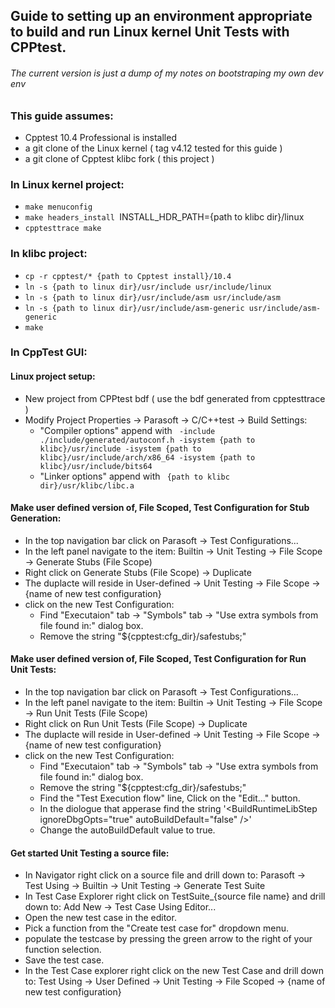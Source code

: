 ## Guide to setting up an environment appropriate to build and run Linux kernel Unit Tests with CPPtest.
###### The current version is just a dump of my notes on bootstraping my own dev env

### This guide assumes:
* Cpptest 10.4 Professional is installed
* a git clone of the Linux kernel ( tag v4.12 tested for this guide )
* a git clone of Cpptest klibc fork ( this project )

### In Linux kernel project:
* `make menuconfig`
* `make headers_install `INSTALL_HDR_PATH={path to klibc dir}/linux
* `cpptesttrace make`
    
 ### In klibc project:
 * `cp -r cpptest/* {path to Cpptest install}/10.4`
 * `ln -s {path to linux dir}/usr/include usr/include/linux`
 * `ln -s {path to linux dir}/usr/include/asm usr/include/asm`
 * `ln -s {path to linux dir}/usr/include/asm-generic usr/include/asm-generic`
 * `make`
 
 ### In CppTest GUI:
 #### Linux project setup:
 * New project from CPPtest bdf ( use the bdf generated from cpptesttrace )
 * Modify Project Properties -> Parasoft -> C/C++test -> Build Settings:
   * "Compiler options" append with ` -include ./include/generated/autoconf.h -isystem {path to klibc}/usr/include -isystem {path to klibc}/usr/include/arch/x86_64 -isystem {path to klibc}/usr/include/bits64`
   * "Linker options" append with ` {path to klibc dir}/usr/klibc/libc.a`
 #### Make user defined version of, File Scoped, Test Configuration for Stub Generation:
 * In the top navigation bar click on Parasoft -> Test Configurations...
  * In the left panel navigate to the item: Builtin -> Unit Testing -> File Scope -> Generate Stubs (File Scope)
  * Right click on Generate Stubs (File Scope) -> Duplicate
  * The duplacte will reside in User-defined -> Unit Testing -> File Scope -> {name of new test configuration}
  * click on the new Test Configuration:
    * Find "Executaion" tab -> "Symbols" tab -> "Use extra symbols from file found in:" dialog box.
    * Remove the string "${cpptest:cfg_dir}/safestubs;"
 #### Make user defined version of, File Scoped, Test Configuration for Run Unit Tests:
 * In the top navigation bar click on Parasoft -> Test Configurations...
  * In the left panel navigate to the item: Builtin -> Unit Testing -> File Scope -> Run Unit Tests (File Scope)
  * Right click on Run Unit Tests (File Scope) -> Duplicate
  * The duplacte will reside in User-defined -> Unit Testing -> File Scope -> {name of new test configuration}
  * click on the new Test Configuration:
    * Find "Executaion" tab -> "Symbols" tab -> "Use extra symbols from file found in:" dialog box.
    * Remove the string "${cpptest:cfg_dir}/safestubs;"
    * Find the "Test Execution flow" line, Click on the "Edit..." button.
    * In the diologue that apperase find the string '\<BuildRuntimeLibStep ignoreDbgOpts="true" autoBuildDefault="false" />'
    * Change the autoBuildDefault value to true.
 #### Get started Unit Testing a source file:
 * In Navigator right click on a source file and drill down to: Parasoft -> Test Using -> Builtin -> Unit Testing -> Generate Test Suite
 * In Test Case Explorer right click on TestSuite_{source file name} and drill down to: Add New -> Test Case Using Editor...
 * Open the new test case in the editor.
  * Pick a function from the "Create test case for" dropdown menu.
  * populate the testcase by pressing the green arrow to the right of your function selection.
  * Save the test case.
* In the Test Case explorer right click on the new Test Case and drill down to: Test Using -> User Defined -> Unit Testing -> File Scoped -> {name of new test configuration}
   
